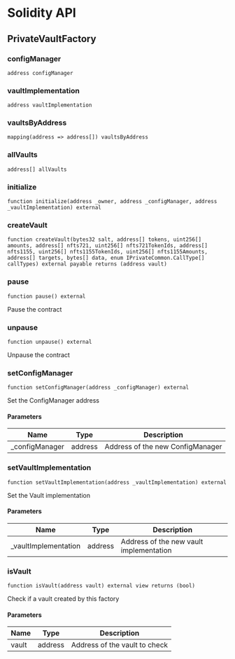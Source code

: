 # Solidity API

## PrivateVaultFactory

### configManager

```solidity
address configManager
```

### vaultImplementation

```solidity
address vaultImplementation
```

### vaultsByAddress

```solidity
mapping(address => address[]) vaultsByAddress
```

### allVaults

```solidity
address[] allVaults
```

### initialize

```solidity
function initialize(address _owner, address _configManager, address _vaultImplementation) external
```

### createVault

```solidity
function createVault(bytes32 salt, address[] tokens, uint256[] amounts, address[] nfts721, uint256[] nfts721TokenIds, address[] nfts1155, uint256[] nfts1155TokenIds, uint256[] nfts1155Amounts, address[] targets, bytes[] data, enum IPrivateCommon.CallType[] callTypes) external payable returns (address vault)
```

### pause

```solidity
function pause() external
```

Pause the contract

### unpause

```solidity
function unpause() external
```

Unpause the contract

### setConfigManager

```solidity
function setConfigManager(address _configManager) external
```

Set the ConfigManager address

#### Parameters

| Name | Type | Description |
| ---- | ---- | ----------- |
| _configManager | address | Address of the new ConfigManager |

### setVaultImplementation

```solidity
function setVaultImplementation(address _vaultImplementation) external
```

Set the Vault implementation

#### Parameters

| Name | Type | Description |
| ---- | ---- | ----------- |
| _vaultImplementation | address | Address of the new vault implementation |

### isVault

```solidity
function isVault(address vault) external view returns (bool)
```

Check if a vault created by this factory

#### Parameters

| Name | Type | Description |
| ---- | ---- | ----------- |
| vault | address | Address of the vault to check |

